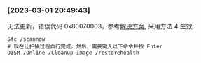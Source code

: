 


### [2023-03-01 20:49:43]

无法更新，错误代码 0x80070003，参考[解决方案](https://zhuanlan.zhihu.com/p/457775349), 采用方法 4 生效;

```shell
Sfc /scannow
# 现在让扫描过程自行完成。然后，需要键入以下命令并按 Enter
DISM /Online /Cleanup-Image /restorehealth
```
